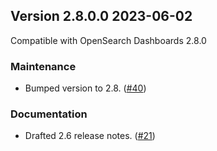 ## Version 2.8.0.0 2023-06-02
Compatible with OpenSearch Dashboards 2.8.0

### Maintenance
* Bumped version to 2.8. ([#40](https://github.com/opensearch-project/dashboards-notifications/pull/40))


### Documentation
* Drafted 2.6 release notes. ([#21](https://github.com/opensearch-project/dashboards-notifications/pull/21))
